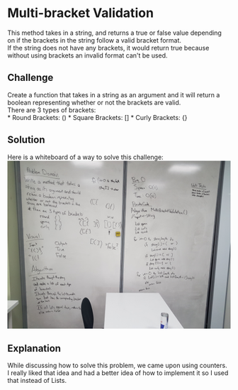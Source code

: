 # Multi-bracket Validation
This method takes in a string, and returns a true or false value
depending on if the brackets in the string follow a valid bracket format.  
If the string does not have any brackets, it would return true 
because without using brackets an invalid format can't be used.  

## Challenge
Create a function that takes in a string as an argument 
and it will return a boolean representing whether or not the brackets are valid.  
There are 3 types of brackets:  
	* Round Brackets: ()
	* Square Brackets: []
	* Curly Brackets: {}

## Solution
Here is a whiteboard of a way to solve this challenge:  
![Whiteboard Solution of Multi-Bracket Validation](../../assets/multi_bracket_validation.jpg)  

## Explanation
While discussing how to solve this problem, we came upon using counters.  
I really liked that idea and had a better idea of how to implement it so I used that instead of Lists.  